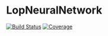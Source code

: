 # LopNeuralNetwork

[![Build Status](https://github.com/machkouroke/LopNeuralNetwork.jl/actions/workflows/CI.yml/badge.svg?branch=master)](https://github.com/machkouroke/LopNeuralNetwork.jl/actions/workflows/CI.yml?query=branch%3Amaster)
[![Coverage](https://codecov.io/gh/machkouroke/LopNeuralNetwork.jl/branch/master/graph/badge.svg)](https://codecov.io/gh/machkouroke/LopNeuralNetwork.jl)

